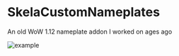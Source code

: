 # SkelaCustomNameplates
An old WoW 1.12 nameplate addon I worked on ages ago

![example](https://user-images.githubusercontent.com/1638449/131257221-bc4fcfe7-5082-4c7a-bfef-32fd194ff52c.png)
